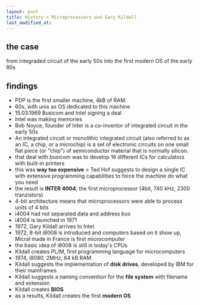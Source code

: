 ```yaml
---
layout: post
title: History > Microprocessors and Gary Kildall
last_modified_at: 
---
```

## the case	
from integraded circuit of the early 50s into the first modern OS of the early 80s

## findings
- PDP is the first smaller machine, 4kB of RAM
- 60s, with unix as OS dedicated to this machine
- 15.03.1969 Busicom and Intel signing a deal
- Intel was making memories
- Bob Noyce, founder of Inter is a co-inventor of integrated circuit in the early 50s
- An integrated circuit or monolithic integrated circuit (also referred to as an IC, a chip, or a microchip) is a set of electronic circuits on one small flat piece (or "chip") of semiconductor material that is normally silicon. 
- that deal with busicom was to develop 16 different ICs for calculators with built-in printers
- this was **way too expensive** > Ted Hof suggests to design a single IC with extensive programming capabilities to force the machine do what you need
- the result is **INTER 4004**, the first microprocessor (4bit, 740 kHz, 2300 tranzistors) 
- 4-bit architecture means that microprocessors were able to process units of 4 bits
- i4004 had not separated data and address bus
- i4004 is launched in 1971
- 1972, Gary Kildall arrives to Intel
- 1972, 8-bit i8008 is introduced and computers based on it show up, Micral made in France is first microcomputer
- the basic idea of i8008 is still in today's CPUs
- Kildall creates PL/M, first programming language for microcomputers
- 1974, i8080, 2MHz, 64 kB RAM
- Kildall suggests the implementation of **disk drives**, developed by IBM for their mainframes
- Kildall suggests a naming convention for the **file system** with filename and extension
- Kildall creates **BIOS**
- as a results, Kildall creates the first **modern OS**